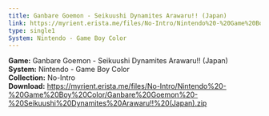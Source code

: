 ```yaml
---
title: Ganbare Goemon - Seikuushi Dynamites Arawaru!! (Japan)
link: https://myrient.erista.me/files/No-Intro/Nintendo%20-%20Game%20Boy%20Color/Ganbare%20Goemon%20-%20Seikuushi%20Dynamites%20Arawaru!!%20(Japan).zip
type: single1
System: Nintendo - Game Boy Color
---
```

<b>Game:</b> Ganbare Goemon - Seikuushi Dynamites Arawaru!! (Japan)<br>
<b>System:</b> Nintendo - Game Boy Color<br>
<b>Collection:</b> No-Intro<br>
<b>Download:</b> https://myrient.erista.me/files/No-Intro/Nintendo%20-%20Game%20Boy%20Color/Ganbare%20Goemon%20-%20Seikuushi%20Dynamites%20Arawaru!!%20(Japan).zip
